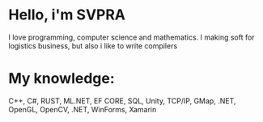 # Hello, i'm SVPRA

I love programming, computer science and mathematics. I making soft for logistics business, but also i like to write compilers

# My knowledge:
C++, C#, RUST, ML.NET, EF CORE, SQL, Unity, TCP/IP, GMap, .NET, OpenGL, OpenCV, .NET, WinForms, Xamarin
